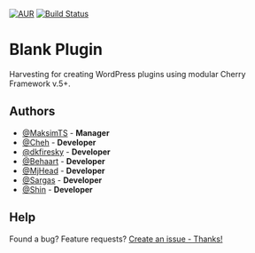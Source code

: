 [![AUR](https://img.shields.io/aur/license/yaourt.svg?maxAge=2592000?style=plastic)](https://github.com/CherryFramework/blank-plugin/blob/master/LICENSE)
[![Build Status](https://travis-ci.org/CherryFramework/blank-plugin.svg?branch=master)](https://travis-ci.org/CherryFramework/blank-plugin)

# Blank Plugin
Harvesting for creating WordPress plugins using modular Cherry Framework v.5+.

## Authors

* [@MaksimTS](https://github.com/MaksimTS) - **Manager**
* [@Cheh](https://github.com/cheh) - **Developer**
* [@dkfiresky](https://github.com/dkfiresky) - **Developer**
* [@Behaart](https://github.com/MakhonkoDenis) - **Developer**
* [@MjHead](https://github.com/MjHead) - **Developer**
* [@Sargas](https://github.com/SargasTM) - **Developer**
* [@Shin](https://github.com/shinTM) - **Developer**

## Help
Found a bug? Feature requests? [Create an issue - Thanks!](https://github.com/CherryFramework/blank-plugin/issues/new)
